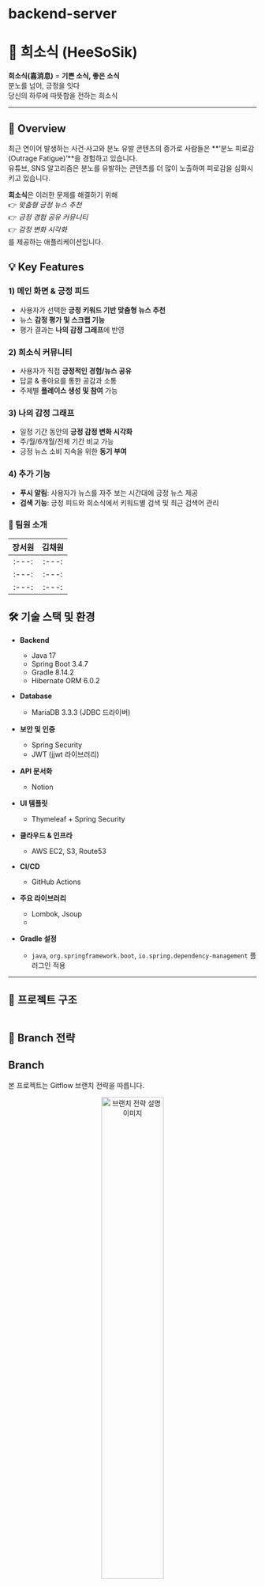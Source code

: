 # backend-server  

# 🌟 희소식 (HeeSoSik)

**희소식(喜消息)** = **기쁜 소식, 좋은 소식**  
분노를 넘어, 긍정을 잇다  
당신의 하루에 따뜻함을 전하는 희소식  

---

## 📌 Overview
최근 연이어 발생하는 사건‧사고와 분노 유발 콘텐츠의 증가로 사람들은 **‘분노 피로감(Outrage Fatigue)’**을 경험하고 있습니다.  
유튜브, SNS 알고리즘은 분노를 유발하는 콘텐츠를 더 많이 노출하여 피로감을 심화시키고 있습니다.  

**희소식**은 이러한 문제를 해결하기 위해  
👉 _맞춤형 긍정 뉴스 추천_  
👉 _긍정 경험 공유 커뮤니티_  
👉 _감정 변화 시각화_  
를 제공하는 애플리케이션입니다.

## 💡 Key Features

### 1) 메인 화면 & 긍정 피드
- 사용자가 선택한 **긍정 키워드 기반 맞춤형 뉴스 추천**
- 뉴스 **감정 평가 및 스크랩 기능**
- 평가 결과는 **나의 감정 그래프**에 반영

### 2) 희소식 커뮤니티
- 사용자가 직접 **긍정적인 경험/뉴스 공유**
- 답글 & 좋아요를 통한 공감과 소통
- 주제별 **플레이스 생성 및 참여** 가능

### 3) 나의 감정 그래프
- 일정 기간 동안의 **긍정 감정 변화 시각화**
- 주/월/6개월/전체 기간 비교 가능
- 긍정 뉴스 소비 지속을 위한 **동기 부여**

### 4) 추가 기능
- **푸시 알림**: 사용자가 뉴스를 자주 보는 시간대에 긍정 뉴스 제공  
- **검색 기능**: 긍정 피드와 희소식에서 키워드별 검색 및 최근 검색어 관리  



### 💙 팀원 소개

|장서원|김채원|
|:---:|:---:|
|:---:|:---:|
|:---:|:---:|
|:---:|:---:|



## 🛠 기술 스택 및 환경

- **Backend**  
  - Java 17  
  - Spring Boot 3.4.7  
  - Gradle 8.14.2  
  - Hibernate ORM 6.0.2  

- **Database**  
  - MariaDB 3.3.3 (JDBC 드라이버)  

- **보안 및 인증**  
  - Spring Security  
  - JWT (jjwt 라이브러리)  

- **API 문서화**  
  - Notion

- **UI 템플릿**  
  - Thymeleaf + Spring Security  

- **클라우드 & 인프라**  
  - AWS EC2, S3, Route53  

- **CI/CD**  
  - GitHub Actions  

- **주요 라이브러리**  
  - Lombok, Jsoup
  - 
- **Gradle 설정**  
  - `java`, `org.springframework.boot`, `io.spring.dependency-management` 플러그인 적용  

---

## 📂 프로젝트 구조  
```
```



## 📌 Branch 전략 ##
## Branch

본 프로젝트는 Gitflow 브랜치 전략을 따릅니다.


<div align=center>
    <img src="https://techblog.woowahan.com/wp-content/uploads/img/2017-10-30/git-flow_overall_graph.png" width=50% alt="브랜치 전략 설명 이미지"/>
</div>

모든 기능 개발은 다음 흐름을 따릅니다.

1. 개발하고자 하는 기능에 대한 이슈를 등록하여 번호를 발급합니다.
2. `main` 브랜치로부터 분기하여 이슈 번호를 사용해 이름을 붙인 `feature` 브랜치를 만든 후 작업합니다.
3. 작업이 완료되면 `develop` 브랜치에 풀 요청을 작성하고, 팀원의 동의를 얻으면 병합합니다.

# Branch	종류
- main	기능 개발 통합 브랜치 (pull request하고 동료들에게 merge요청, 확인이 오래걸리면 스스로 merge) 
데모용 프로젝트이기 때문에 배포용 브랜치를 따로 두지 않습니다.
- feature/{이슈번호}{간단한설명}	새로운 기능 개발 브랜치
- fix/{이슈번호}{간단한설명}	버그 수정 브랜치
- hotfix/{이슈번호}{간단한설명}	긴급 수정 브랜치
- refactor/{이슈번호}{간단한설명}	리팩토링 브랜치
- chore/{이슈번호}{간단한설명}	기타 설정, 패키지 변경 등
# Branch    설명
1. 기능개발이 완료된 브랜치는 develop브랜치에 merge합니다.
2. merge된 Branch는 삭제합니다.
</br></br>
✅ 예시
- feature/#12-login-api
- fix/#17-cors-error
- chore/#20-env-setting
</br></br>
✅ Git 사용 규칙
# 커밋 메시지 형식
- #이슈번호 <타입>: <변경 요약> 
</br>
- <타입> 종류</br>
태그 이름	설명</br>
[init] 초기설정</br>
[chore]	코드 수정, 내부 파일 수정</br>
[feat]	새로운 기능 구현</br>
[add]	FEAT 이외의 부수적인 코드 추가, 라이브러리 추가, 새로운 파일 생성</br>
[hotfix]	issue나 QA에서 급한 버그 수정에 사용</br>
[fix]	버그, 오류 해결</br>
[del]	쓸모 없는 코드 삭제</br>
[docs]	README나 WIKI 등의 문서 개정</br>
[correct]	주로 문법의 오류나 타입의 변경, 이름 변경에 사용</br>
[move]	프로젝트 내 파일이나 코드의 이동</br>
[rename]	파일 이름 변경이 있을 때 사용</br>
[improve]	향상이 있을 때 사용</br>
[refactor]	전면 수정이 있을 때 사용</br>
[test]	테스트 코드 추가 시 사용 </br>

# 💙서비스 아키텍처

# erd
